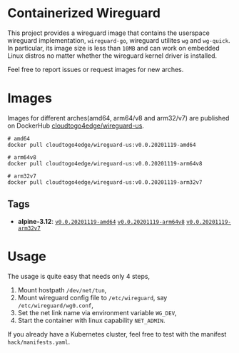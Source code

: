# Containerized Wireguard

This project provides a wireguard image that contains the userspace wireguard implementation, `wireguard-go`, wireguard utilites `wg` and `wg-quick`.
In particular, its image size is less than `10MB` and can work on embedded Linux distros no matter whether the wireguard kernel driver is installed.

Feel free to report issues or request images for new arches.

# Images

Images for different arches(amd64, arm64/v8 and arm32/v7) are published on DockerHub [cloudtogo4edge/wireguard-us](https://hub.docker.com/r/cloudtogo4edge/wireguard-us).

```
# amd64
docker pull cloudtogo4edge/wireguard-us:v0.0.20201119-amd64

# arm64v8
docker pull cloudtogo4edge/wireguard-us:v0.0.20201119-arm64v8

# arm32v7
docker pull cloudtogo4edge/wireguard-us:v0.0.20201119-arm32v7
```

## Tags

* **alpine-3.12**: [`v0.0.20201119-amd64`](https://github.com/cloudtogo/containerized-wireguard/blob/master/alpine.amd64/Dockerfile) [`v0.0.20201119-arm64v8`](https://github.com/cloudtogo/containerized-wireguard/blob/master/alpine.arm64v8/Dockerfile) [`v0.0.20201119-arm32v7`](https://github.com/cloudtogo/containerized-wireguard/blob/master/alpine.arm32v7/Dockerfile)

# Usage

The usage is quite easy that needs only 4 steps,

1. Mount hostpath `/dev/net/tun`,
2. Mount wireguard config file to `/etc/wireguard`, say `/etc/wireguard/wg0.conf`,
3. Set the net link name via environment variable `WG_DEV`,
4. Start the container with linux capability `NET_ADMIN`.

If you already have a Kubernetes cluster, feel free to test with the manifest `hack/manifests.yaml`.